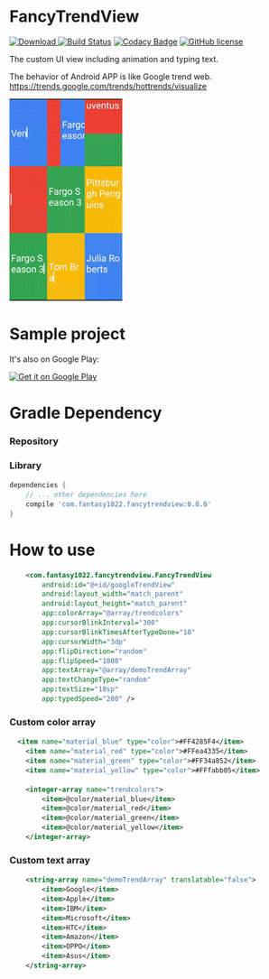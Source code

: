 # FancyTrendView
 [ ![Download](https://api.bintray.com/packages/fantasy1022/fantasy1022/GoogleTrendView/images/download.svg?version=v0.8.0) ](https://bintray.com/fantasy1022/fantasy1022/GoogleTrendView/v0.8.0/link)
[![Build Status](https://travis-ci.org/fantasy1022/FancyTrendView.svg?branch=master)](https://travis-ci.org/fantasy1022/FancyTrendView)
[![Codacy Badge](https://api.codacy.com/project/badge/Grade/1cbed3bc8a6f416a9ddb9da965d567a6)](https://www.codacy.com/app/fantasy1022/FancyTrendView?utm_source=github.com&amp;utm_medium=referral&amp;utm_content=fantasy1022/FancyTrendView&amp;utm_campaign=Badge_Grade)
[![GitHub license](https://img.shields.io/hexpm/l/plug.svg)](https://github.com/fantasy1022/FancyTrendView/blob/master/LICENSE)


The custom UI view including animation and typing text.

The behavior of Android APP is like Google trend web. https://trends.google.com/trends/hottrends/visualize

![Screenshots gif](https://raw.githubusercontent.com/fantasy1022/FancyTrendView/master/art/showcase.gif)


# Sample project 

It's also on Google Play:

<a href="https://play.google.com/store/apps/details?id=com.fantasy1022.fancytrendapp" target="_blank">
  <img alt="Get it on Google Play"
       src="https://play.google.com/intl/en_us/badges/images/generic/en-play-badge.png" height="60"/>
</a>

# Gradle Dependency

### Repository


### Library

```gradle
dependencies {
	// ... other dependencies here
    compile 'com.fantasy1022.fancytrendview:0.8.0'
}
```

# How to use
```xml
    <com.fantasy1022.fancytrendview.FancyTrendView
        android:id="@+id/googleTrendView"
        android:layout_width="match_parent"
        android:layout_height="match_parent"
        app:colorArray="@array/trendcolors"
        app:cursorBlinkInterval="300"
        app:cursorBlinkTimesAfterTypeDone="10"
        app:cursorWidth="3dp"
        app:flipDirection="random"
        app:flipSpeed="1000"
        app:textArray="@array/demoTrendArray"
        app:textChangeType="random"
        app:textSize="10sp"
        app:typedSpeed="200" />
```

### Custom color array
```xml
  <item name="material_blue" type="color">#FF4285F4</item>
    <item name="material_red" type="color">#FFea4335</item>
    <item name="material_green" type="color">#FF34a852</item>
    <item name="material_yellow" type="color">#FFfabb05</item>

    <integer-array name="trendcolors">
        <item>@color/material_blue</item>
        <item>@color/material_red</item>
        <item>@color/material_green</item>
        <item>@color/material_yellow</item>
    </integer-array>
```

### Custom text array
```xml
    <string-array name="demoTrendArray" translatable="false">
        <item>Google</item>
        <item>Apple</item>
        <item>IBM</item>
        <item>Microsoft</item>
        <item>HTC</item>
        <item>Amazon</item>
        <item>OPPO</item>
        <item>Asus</item>
    </string-array>
```
